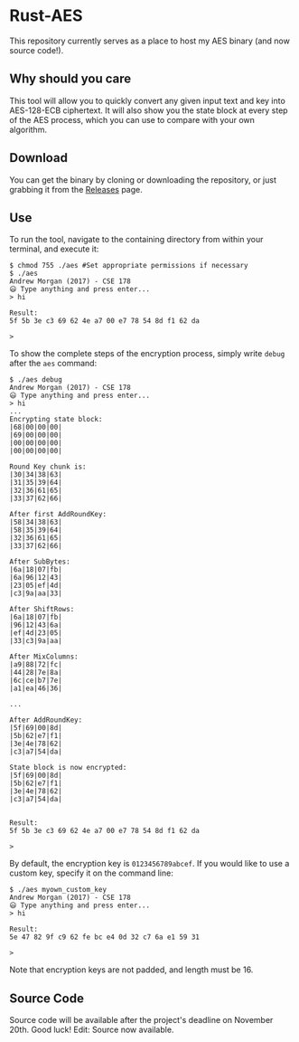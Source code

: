 Rust-AES
========

This repository currently serves as a place to host my AES binary (and now source code!).

## Why should you care

This tool will allow you to quickly convert any given input text and key into AES-128-ECB ciphertext. It will also show you the state block at every step of the AES process, which you can use to compare with your own algorithm.

## Download

You can get the binary by cloning or downloading the repository, or just grabbing it from the [Releases](https://github.com/anoadragon453/rust-aes/releases) page.

## Use

To run the tool, navigate to the containing directory from within your terminal, and execute it:

```
$ chmod 755 ./aes #Set appropriate permissions if necessary
$ ./aes
Andrew Morgan (2017) - CSE 178
😃 Type anything and press enter...
> hi

Result: 
5f 5b 3e c3 69 62 4e a7 00 e7 78 54 8d f1 62 da 

>
```

To show the complete steps of the encryption process, simply write `debug` after the `aes` command:

```
$ ./aes debug
Andrew Morgan (2017) - CSE 178
😃 Type anything and press enter...
> hi
...
Encrypting state block:
|68|00|00|00|
|69|00|00|00|
|00|00|00|00|
|00|00|00|00|

Round Key chunk is:
|30|34|38|63|
|31|35|39|64|
|32|36|61|65|
|33|37|62|66|

After first AddRoundKey:
|58|34|38|63|
|58|35|39|64|
|32|36|61|65|
|33|37|62|66|

After SubBytes:
|6a|18|07|fb|
|6a|96|12|43|
|23|05|ef|4d|
|c3|9a|aa|33|

After ShiftRows: 
|6a|18|07|fb|
|96|12|43|6a|
|ef|4d|23|05|
|33|c3|9a|aa|

After MixColumns: 
|a9|88|72|fc|
|44|28|7e|8a|
|6c|ce|b7|7e|
|a1|ea|46|36|

...

After AddRoundKey: 
|5f|69|00|8d|
|5b|62|e7|f1|
|3e|4e|78|62|
|c3|a7|54|da|

State block is now encrypted:
|5f|69|00|8d|
|5b|62|e7|f1|
|3e|4e|78|62|
|c3|a7|54|da|


Result: 
5f 5b 3e c3 69 62 4e a7 00 e7 78 54 8d f1 62 da 

> 
```

By default, the encryption key is `0123456789abcef`. If you would like to use a custom key, specify it on the command line:

```
$ ./aes myown_custom_key
Andrew Morgan (2017) - CSE 178
😃 Type anything and press enter...
> hi

Result: 
5e 47 82 9f c9 62 fe bc e4 0d 32 c7 6a e1 59 31 

> 
```

Note that encryption keys are not padded, and length must be 16.

## Source Code

Source code will be available after the project's deadline on November 20th. Good luck! Edit: Source now available.
